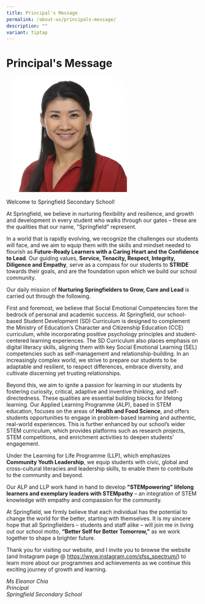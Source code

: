 ```yaml
---
title: Principal's Message
permalink: /about-us/principals-message/
description: ""
variant: tiptap
---
```

<h1><strong>Principal's Message</strong></h1>
<div class="isomer-image-wrapper">
<img style="width:300px;height:300px;margin-left:15px;" height="auto" width="100%" src="/images/principal_mschia.jpg">
</div>
<p>Welcome to Springfield Secondary School!</p>
<p>At Springfield, we believe in nurturing flexibility and resilience, and
growth and development in every student who walks through our gates – these
are the qualities that our name, "Springfield" represent.</p>
<p>In a world that is rapidly evolving, we recognize the challenges our students
will face, and we aim to equip them with the skills and mindset needed
to flourish as&nbsp;<strong>Future-Ready Learners with a Caring Heart and the Confidence to Lead</strong>.
Our guiding values,&nbsp;<strong>Service, Tenacity, Respect, Integrity, Diligence and Empathy</strong>,
serve as a compass for our students to <strong>STRIDE</strong> towards their
goals, and are the foundation upon which we build our school community.</p>
<p>Our daily mission of <strong>Nurturing Springfielders to Grow, Care and Lead</strong> is
carried out through the following.</p>
<p>First and foremost, we believe that Social Emotional Competencies form
the bedrock of personal and academic success. At Springfield, our school-based
Student Development (SD) Curriculum is designed to complement the Ministry
of Education’s Character and Citizenship Education (CCE) curriculum, while
incorporating positive psychology principles and student-centered learning
experiences. The SD Curriculum also places emphasis on digital literacy
skills, aligning them with key Social Emotional Learning (SEL) competencies
such as self-management and relationship-building. In an increasingly complex
world, we strive to prepare our students to be adaptable and resilient,
to respect differences, embrace diversity, and cultivate discerning yet
trusting relationships.</p>
<p>Beyond this, we aim to ignite a passion for learning in our students by
fostering curiosity, critical, adaptive and inventive thinking, and self-directedness.
These qualities are essential building blocks for lifelong learning. Our
Applied Learning Programme (ALP), based in STEM education, focuses on the
areas of <strong>Health and Food Science</strong>, and offers students opportunities
to engage in problem-based learning and authentic, real-world experiences.
This is further enhanced by our school’s wider STEM curriculum, which provides
platforms such as research projects, STEM competitions, and enrichment
activities to deepen students’ engagement.</p>
<p>Under the Learning for Life Programme (LLP), which emphasizes <strong>Community Youth Leadership</strong>,
we equip students with civic, global and cross-cultural literacies and
leadership skills, to enable them to contribute to the community and beyond.</p>
<p>Our ALP and LLP work hand in hand to develop <strong>"STEMpowering" lifelong learners and exemplary leaders with STEMpathy</strong> –
an integration of STEM knowledge with empathy and compassion for the community.</p>
<p>At Springfield, we firmly believe that each individual has the potential
to change the world for the better, starting with themselves. It is my
sincere hope that all Springfielders – students and staff alike – will
join me in living out our school motto, <strong>“Better Self for Better Tomorrow,”</strong> as
we work together to shape a brighter future.</p>
<p>Thank you for visiting our website, and I invite you to browse the website
(and Instagram page @ <a href="https://www.instagram.com/sfss_spectrum/" rel="noopener noreferrer nofollow" target="_blank">https://www.instagram.com/sfss_spectrum/</a>)
to learn more about our programmes and achievements as we continue this
exciting journey of growth and learning.</p>
<p><em>Ms Eleanor Chia</em>&nbsp;
<br><em>Principal</em>&nbsp;
<br><em>Springfield Secondary School</em>
</p>